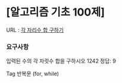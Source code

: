 # [알고리즘 기초 100제] 

URL : [각 자리수 합 구하기](https://www.youtube.com/watch?v=RrjHOX1PF1A&list=PLVoihNyHW4xkm_KJ8_N8X7F6EQP4uSRyR&index=10)

### 요구사항 

입력된 수의 각 자릿수 합을 구하시오
1242
정답: 9

Tag
반복문 (for, while)

